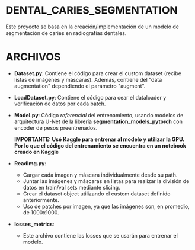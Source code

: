 # DENTAL_CARIES_SEGMENTATION
Este proyecto se basa en la creación/implementación de un modelo de segmentación de caries en radiografías dentales. 

# ARCHIVOS
- **Dataset.py**: Contiene el código para crear el custom dataset (recibe listas de imágenes y máscaras). Además, contiene del "data augmentation" dependiendo el parámetro "augment".
  
- **LoadDataset.py**: Contiene el código para cear el dataloader y verificación de datos por cada batch.
  
- **Model.py**: Código *referencial* del entrenamiento, usando modelos de arquitectura U-Net de la librería **segmentation_models_pytorch** con encoder de pesos preentrenados.

  **IMPORTANTE: Usé Kaggle para entrenar al modelo y utilizar la GPU. Por lo que el código del entrenamiento se encuentra en un notebook creado en Kaggle**
 
- **ReadImg.py**:
  -  Cargar cada imagen y máscara individualmente desde su path.
  -  Juntar las imágenes y máscaras en listas para realizar la división de datos en train/val sets mediante slicing.
  -  Crear el dataset object utilizando el custom dataset definido anteriormente.
  -  Uso de patches por imagen, ya que las imágenes son, en promedio, de 1000x1000.
    
- **losses_metrics**:
  - Este archivo contiene las losses que se usarán para entrenar el modelo. 
